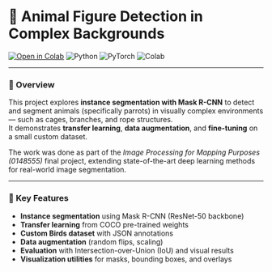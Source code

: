 # 🦜 Animal Figure Detection in Complex Backgrounds
[![Open in Colab](https://colab.research.google.com/assets/colab-badge.svg)](https://colab.research.google.com/github/<your-username>/<repo-name>/blob/main/BirdsProject.ipynb)
![Python](https://img.shields.io/badge/Python-3.9-blue)
![PyTorch](https://img.shields.io/badge/PyTorch-Instance%20Segmentation-red)
![Colab](https://img.shields.io/badge/Run%20on-Google%20Colab-yellow)

---

### 🎯 Overview
This project explores **instance segmentation with Mask R-CNN** to detect and segment animals (specifically parrots) in visually complex environments — such as cages, branches, and rope structures.  
It demonstrates **transfer learning**, **data augmentation**, and **fine-tuning** on a small custom dataset.

The work was done as part of the *Image Processing for Mapping Purposes (0148555)* final project, extending state-of-the-art deep learning methods for real-world image segmentation.

---

### 🧠 Key Features
- **Instance segmentation** using Mask R-CNN (ResNet-50 backbone)
- **Transfer learning** from COCO pre-trained weights
- **Custom Birds dataset** with JSON annotations
- **Data augmentation** (random flips, scaling)
- **Evaluation** with Intersection-over-Union (IoU) and visual results
- **Visualization utilities** for masks, bounding boxes, and overlays
